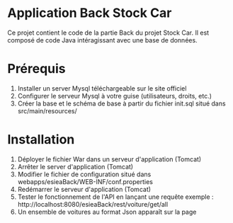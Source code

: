 # Application Back Stock Car
Ce projet contient le code de la partie Back du projet Stock Car. Il est composé de code Java intéragissant avec une base de données.

# Prérequis
1. Installer un server Mysql téléchargeable sur le site officiel
2. Configurer le serveur Mysql à votre guise (utilisateurs, droits, etc.)
3. Créer la base et le schéma de base à partir du fichier init.sql situé dans src/main/resources/

# Installation

1. Déployer le fichier War dans un serveur d'application (Tomcat)
2. Arrêter le server d'application (Tomcat)
3. Modifier le fichier de configuration situé dans webapps/esieaBack/WEB-INF/conf.properties
4. Redémarrer le serveur d'application (Tomcat)
5. Tester le fonctionnement de l'API en lançant une requête exemple : http://localhost:8080/esieaBack/rest/voiture/get/all
6. Un ensemble de voitures au format Json apparaît sur la page
